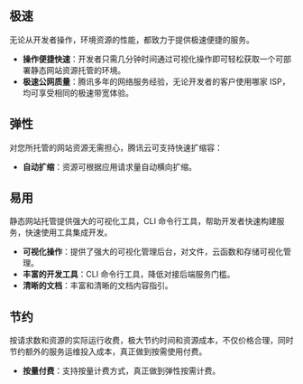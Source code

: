 ## 极速

无论从开发者操作，环境资源的性能，都致力于提供极速便捷的服务。

- **操作便捷快速**：开发者只需几分钟时间通过可视化操作即可轻松获取一个可部署静态网站资源托管的环境。
- **极速公网质量**：腾讯多年的网络服务经验，无论开发者的客户使用哪家 ISP，均可享受相同的极速带宽体验。

## 弹性

对您所托管的网站资源无需担心，腾讯云可支持快速扩缩容：

- **自动扩缩**：资源可根据应用请求量自动横向扩缩。

## 易用

静态网站托管提供强大的可视化工具，CLI 命令行工具，帮助开发者快速构建服务，快速使用工具集成开发。

- **可视化操作**：提供了强大的可视化管理后台，对文件，云函数和存储可视化管理。
- **丰富的开发工具**：CLI 命令行工具，降低对接后端服务门槛。
- **清晰的文档**：丰富和清晰的文档内容指引。

## 节约

按请求数和资源的实际运行收费，极大节约时间和资源成本，不仅价格合理，同时节约额外的服务运维投入成本，真正做到按需使用付费。

- **按量付费**：支持按量计费方式，真正做到弹性按需计费。




